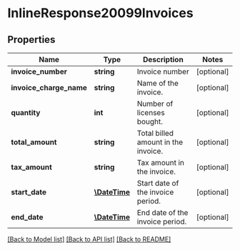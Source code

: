 # InlineResponse20099Invoices

## Properties
Name | Type | Description | Notes
------------ | ------------- | ------------- | -------------
**invoice_number** | **string** | Invoice number | [optional] 
**invoice_charge_name** | **string** | Name of the invoice. | [optional] 
**quantity** | **int** | Number of licenses bought. | [optional] 
**total_amount** | **string** | Total billed amount in the invoice. | [optional] 
**tax_amount** | **string** | Tax amount in the invoice. | [optional] 
**start_date** | [**\DateTime**](\DateTime.md) | Start date of the invoice period. | [optional] 
**end_date** | [**\DateTime**](\DateTime.md) | End date of the invoice period. | [optional] 

[[Back to Model list]](../README.md#documentation-for-models) [[Back to API list]](../README.md#documentation-for-api-endpoints) [[Back to README]](../README.md)


